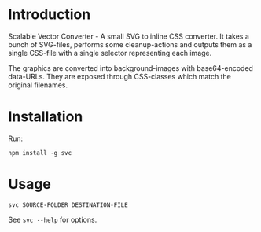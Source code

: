 # Introduction
Scalable Vector Converter - A small SVG to inline CSS converter.
It takes a bunch of SVG-files, performs some cleanup-actions and outputs them as a single CSS-file with a single selector representing each image.

The graphics are converted into background-images with base64-encoded data-URLs. They are exposed through CSS-classes which match the original filenames.

# Installation

Run:
```
npm install -g svc
```
# Usage

```
svc SOURCE-FOLDER DESTINATION-FILE
```

See `svc --help` for options.